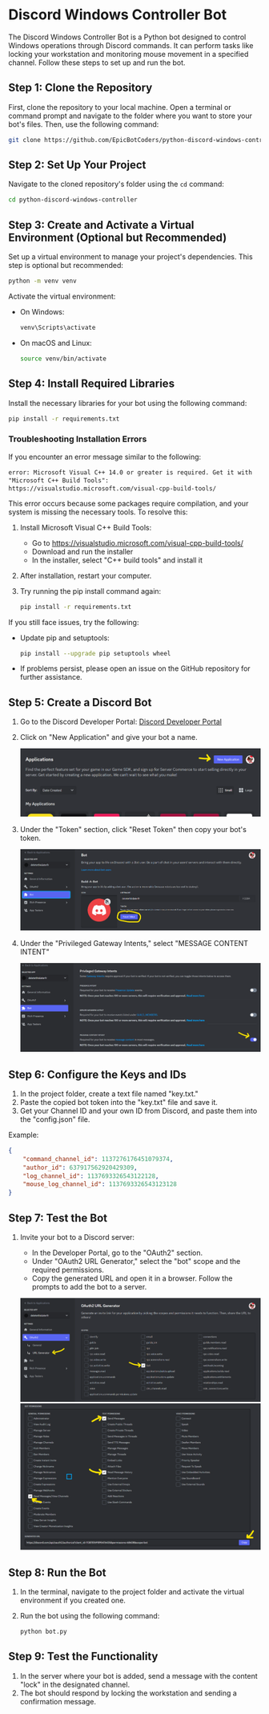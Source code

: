 # Discord Windows Controller Bot

The Discord Windows Controller Bot is a Python bot designed to control Windows operations through Discord commands. It can perform tasks like locking your workstation and monitoring mouse movement in a specified channel. Follow these steps to set up and run the bot.

## Step 1: Clone the Repository

First, clone the repository to your local machine. Open a terminal or command prompt and navigate to the folder where you want to store your bot's files. Then, use the following command:

```bash
git clone https://github.com/EpicBotCoders/python-discord-windows-controller.git
```

## Step 2: Set Up Your Project

Navigate to the cloned repository's folder using the `cd` command:

```bash
cd python-discord-windows-controller
```

## Step 3: Create and Activate a Virtual Environment (Optional but Recommended)

Set up a virtual environment to manage your project's dependencies. This step is optional but recommended:

```bash
python -m venv venv
```

Activate the virtual environment:

- On Windows:
  ```bash
  venv\Scripts\activate
  ```
- On macOS and Linux:
  ```bash
  source venv/bin/activate
  ```

## Step 4: Install Required Libraries

Install the necessary libraries for your bot using the following command:

```bash
pip install -r requirements.txt
```

### Troubleshooting Installation Errors

If you encounter an error message similar to the following:

```
error: Microsoft Visual C++ 14.0 or greater is required. Get it with "Microsoft C++ Build Tools": https://visualstudio.microsoft.com/visual-cpp-build-tools/
```

This error occurs because some packages require compilation, and your system is missing the necessary tools. To resolve this:

1. Install Microsoft Visual C++ Build Tools:
   - Go to https://visualstudio.microsoft.com/visual-cpp-build-tools/
   - Download and run the installer
   - In the installer, select "C++ build tools" and install it

2. After installation, restart your computer.

3. Try running the pip install command again:

   ```bash
   pip install -r requirements.txt
   ```

If you still face issues, try the following:

- Update pip and setuptools:
  ```bash
  pip install --upgrade pip setuptools wheel
  ```

- If problems persist, please open an issue on the GitHub repository for further assistance.

## Step 5: Create a Discord Bot

1. Go to the Discord Developer Portal: [Discord Developer Portal](https://discord.com/developers/applications)
2. Click on "New Application" and give your bot a name.

   ![New Application](https://github.com/EpicBotCoders/python-discord-windows-controller/blob/main/images/1.png?raw=true)

3. Under the "Token" section, click "Reset Token" then copy your bot's token.

   ![Copy Token](https://github.com/EpicBotCoders/python-discord-windows-controller/blob/main/images/2.png?raw=true)

4. Under the "Privileged Gateway Intents," select "MESSAGE CONTENT INTENT"

   ![Select Intent](https://github.com/EpicBotCoders/python-discord-windows-controller/blob/main/images/5.png?raw=true)
    
## Step 6: Configure the Keys and IDs

1. In the project folder, create a text file named "key.txt."
2. Paste the copied bot token into the "key.txt" file and save it.
3. Get your Channel ID and your own ID from Discord, and paste them into the "config.json" file.

Example:

```json
{
    "command_channel_id": 1137276176451079374,
    "author_id": 637917562920429309,
    "log_channel_id": 1137693326543122128,
    "mouse_log_channel_id": 1137693326543123128
}
```

## Step 7: Test the Bot

1. Invite your bot to a Discord server:

   - In the Developer Portal, go to the "OAuth2" section.
   - Under "OAuth2 URL Generator," select the "bot" scope and the required permissions.
   - Copy the generated URL and open it in a browser. Follow the prompts to add the bot to a server.

   ![Add Bot to Server](https://github.com/EpicBotCoders/python-discord-windows-controller/blob/main/images/3.png?raw=true)
   ![Select Permissions](https://github.com/EpicBotCoders/python-discord-windows-controller/blob/main/images/4.png?raw=true)

## Step 8: Run the Bot

1. In the terminal, navigate to the project folder and activate the virtual environment if you created one.
2. Run the bot using the following command:

   ```bash
   python bot.py
   ```

## Step 9: Test the Functionality

1. In the server where your bot is added, send a message with the content "lock" in the designated channel.
2. The bot should respond by locking the workstation and sending a confirmation message.